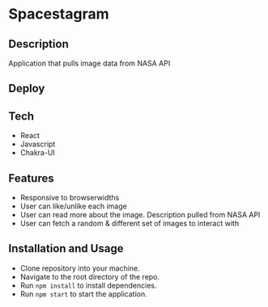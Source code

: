 # Spacestagram

## Description
Application that pulls image data from NASA API

## Deploy

## Tech
- React
- Javascript
- Chakra-UI

## Features
- Responsive to browserwidths
- User can like/unlike each image
- User can read more about the image. Description pulled from NASA API
- User can fetch a random & different set of images to interact with

## Installation and Usage
- Clone repository into your machine.
- Navigate to the root directory of the repo.
- Run ```npm install``` to install dependencies.
- Run ```npm start``` to start the application.